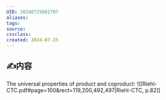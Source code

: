 ```yaml
---
UID: 20240725001707 
aliases: 
tags: 
source: 
cssclass: 
created: 2024-07-25
---
```


## ✍内容
The universal properties of product and coproduct:
![[Riehl-CTC.pdf#page=100&rect=119,200,492,497|Riehl-CTC, p.82]]


